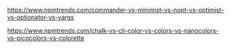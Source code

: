 



https://www.npmtrends.com/commander-vs-minimist-vs-nopt-vs-optimist-vs-optionator-vs-yargs



https://www.npmtrends.com/chalk-vs-cli-color-vs-colors-vs-nanocolors-vs-picocolors-vs-colorette
